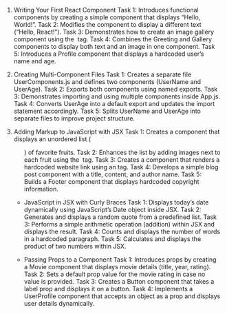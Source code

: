 1. Writing Your First React Component
Task 1: Introduces functional components by creating a simple component that displays “Hello, World!”.
Task 2: Modifies the component to display a different text (“Hello, React!”).
Task 3: Demonstrates how to create an image gallery component using the <img> tag.
Task 4: Combines the Greeting and Gallery components to display both text and an image in one component.
Task 5: Introduces a Profile component that displays a hardcoded user’s name and age.


2. Creating Multi-Component Files
Task 1: Creates a separate file UserComponents.js and defines two components (UserName and UserAge).
Task 2: Exports both components using named exports.
Task 3: Demonstrates importing and using multiple components inside App.js.
Task 4: Converts UserAge into a default export and updates the import statement accordingly.
Task 5: Splits UserName and UserAge into separate files to improve project structure.


3. Adding Markup to JavaScript with JSX
Task 1: Creates a component that displays an unordered list (<ul>) of favorite fruits.
Task 2: Enhances the list by adding images next to each fruit using the <img> tag.
Task 3: Creates a component that renders a hardcoded website link using an <a> tag.
Task 4: Develops a simple blog post component with a title, content, and author name.
Task 5: Builds a Footer component that displays hardcoded copyright information.


4. JavaScript in JSX with Curly Braces
Task 1: Displays today’s date dynamically using JavaScript’s Date object inside JSX.
Task 2: Generates and displays a random quote from a predefined list.
Task 3: Performs a simple arithmetic operation (addition) within JSX and displays the result.
Task 4: Counts and displays the number of words in a hardcoded paragraph.
Task 5: Calculates and displays the product of two numbers within JSX.


5. Passing Props to a Component
Task 1: Introduces props by creating a Movie component that displays movie details (title, year, rating).
Task 2: Sets a default prop value for the movie rating in case no value is provided.
Task 3: Creates a Button component that takes a label prop and displays it on a button.
Task 4: Implements a UserProfile component that accepts an object as a prop and displays user details dynamically.
